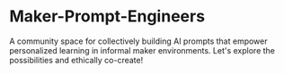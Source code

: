 # Maker-Prompt-Engineers
A community space for collectively building AI prompts that empower personalized learning in informal maker environments. Let's explore the possibilities and ethically co-create!

